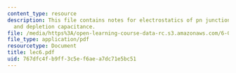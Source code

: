 ```yaml
---
content_type: resource
description: This file contains notes for electrostatics of pn junction under bias,
  and depletion capacitance.
file: /media/https%3A/open-learning-course-data-rc.s3.amazonaws.com/6-012-microelectronic-devices-and-circuits-fall-2005/767dfc4fb9ff3c5ef6aea7dc71e5bc51_lec6.pdf
file_type: application/pdf
resourcetype: Document
title: lec6.pdf
uid: 767dfc4f-b9ff-3c5e-f6ae-a7dc71e5bc51
---
```

